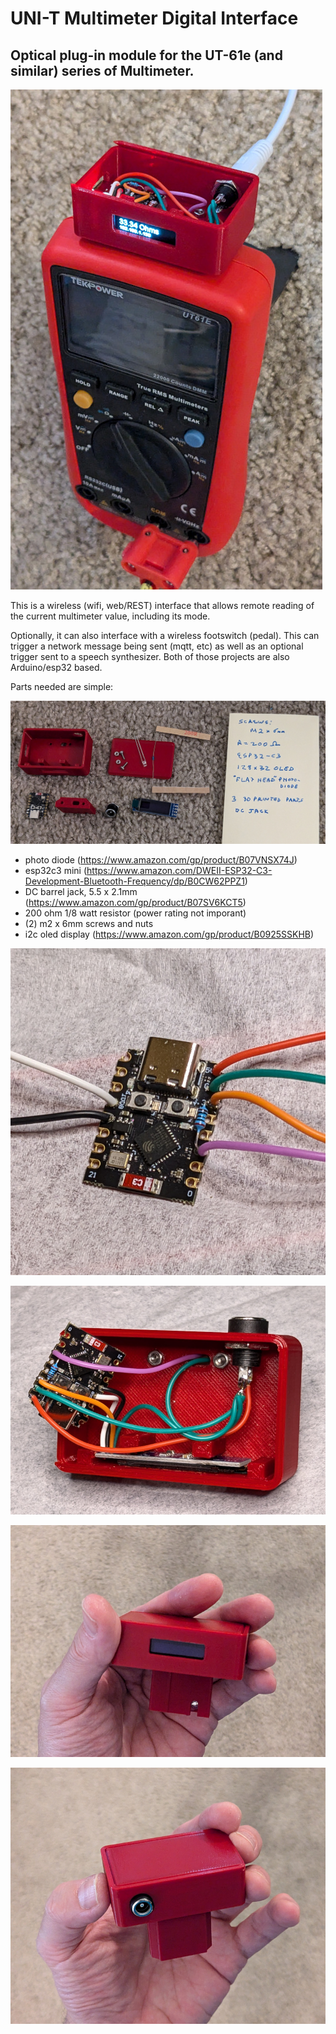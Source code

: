 # UNI-T Multimeter Digital Interface

## Optical plug-in module for the UT-61e (and similar) series of Multimeter.

![DMM](images/PXL_20241006_233730907.jpg)

This is a wireless (wifi, web/REST) interface that allows remote reading of the current multimeter value, including its mode.

Optionally, it can also interface with a wireless footswitch (pedal).  This can trigger a network message being sent (mqtt, etc) as well as an optional trigger sent to a speech synthesizer.  Both of those projects are also Arduino/esp32 based.

Parts needed are simple:

![DMM_parts](images/PXL_20241006_221243451.jpg)

- photo diode (https://www.amazon.com/gp/product/B07VNSX74J)
- esp32c3 mini (https://www.amazon.com/DWEII-ESP32-C3-Development-Bluetooth-Frequency/dp/B0CW62PPZ1)
- DC barrel jack, 5.5 x 2.1mm (https://www.amazon.com/gp/product/B07SV6KCT5)
- 200 ohm 1/8 watt resistor (power rating not imporant)
- (2) m2 x 6mm screws and nuts
- i2c oled display (https://www.amazon.com/gp/product/B0925SSKHB)
  

![esp32_view_1](images/PXL_20241006_223013554.jpg)

![box_inside_1](/images/PXL_20241006_231246798.jpg)

![box_outside_1](/images/PXL_20241006_234812085.jpg)

![box_outside_2](images/PXL_20241006_234911514.jpg)
